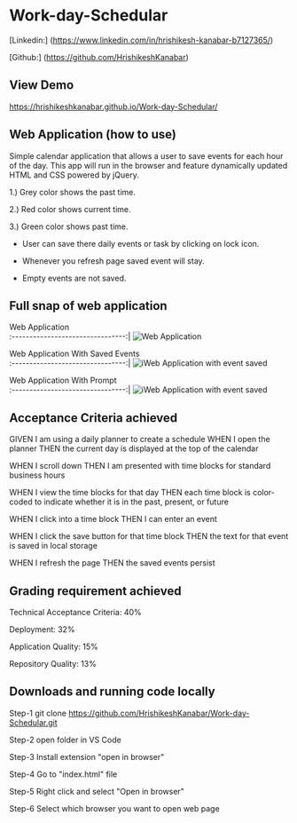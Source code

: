 # Work-day-Schedular
 
 [Linkedin:] (https://www.linkedin.com/in/hrishikesh-kanabar-b7127365/)

 [Github:] (https://github.com/HrishikeshKanabar)

## View Demo

https://hrishikeshkanabar.github.io/Work-day-Schedular/

## Web Application (how to use)

 Simple calendar application that allows a user to save events for each hour of the day. This app will run in the browser and feature dynamically updated HTML and CSS powered by jQuery.

 1.) Grey color shows the past time.
 
 2.) Red color shows current time.
 
 3.) Green color shows past time.

 - User can save there daily events or task by clicking on lock icon. 
 
 - Whenever you refresh page saved event will stay.

 - Empty events are not saved.

 ## Full snap of web application

 Web Application        
:--------------------------------:|
![Web Application ](https://github.com/HrishikeshKanabar/)      

Web Application  With Saved Events    
:--------------------------------:|
![iWeb Application  with event saved](https://github.com/HrishikeshKanabar/)  

Web Application With Prompt    
:--------------------------------:|
![iWeb Application  with event saved](https://github.com/HrishikeshKanabar/)  

## Acceptance Criteria achieved

GIVEN I am using a daily planner to create a schedule
WHEN I open the planner
THEN the current day is displayed at the top of the calendar

WHEN I scroll down
THEN I am presented with time blocks for standard business hours

WHEN I view the time blocks for that day
THEN each time block is color-coded to indicate whether it is in the past, present, or future

WHEN I click into a time block
THEN I can enter an event

WHEN I click the save button for that time block
THEN the text for that event is saved in local storage

WHEN I refresh the page
THEN the saved events persist

## Grading requirement achieved

Technical Acceptance Criteria: 40%

Deployment: 32%

Application Quality: 15%

Repository Quality: 13%

## Downloads and running code locally

Step-1 git clone https://github.com/HrishikeshKanabar/Work-day-Schedular.git

Step-2 open folder in VS Code

Step-3 Install extension "open in browser"

Step-4 Go to "index.html" file

Step-5 Right click and select "Open in browser"

Step-6 Select which browser you want to open web page








 